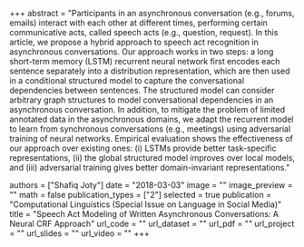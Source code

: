 +++
abstract = "Participants in an asynchronous conversation (e.g., forums, emails) interact with each other at different times, performing certain communicative acts, called speech acts (e.g., question, request). In this article, we propose a hybrid approach to speech act recognition in asynchronous conversations. Our approach works in two steps: a long short-term memory (LSTM) recurrent neural network first encodes each sentence separately into a distribution representation, which are then used in a conditional structured model to capture the conversational dependencies between sentences. The structured model can consider arbitrary graph structures to model conversational dependencies in an asynchronous conversation. In addition, to mitigate the problem of limited annotated data in the asynchronous domains, we adapt the recurrent model to learn from synchronous conversations (e.g., meetings) using adversarial training of neural networks. Empirical evaluation shows the effectiveness of our approach over existing ones: (i) LSTMs provide better task-specific representations, (ii) the global structured model improves over local models, and (iii) adversarial training gives better domain-invariant representations." 

authors = ["Shafiq Joty"]
date = "2018-03-03"
image = ""
image_preview = ""
math = false
publication_types = ["2"]
selected = true
publication = "Computational Linguistics (Special Issue on Language in Social Media)"
title = "Speech Act Modeling of Written Asynchronous Conversations: A Neural CRF Approach"
url_code = ""
url_dataset = ""
url_pdf = ""
url_project = ""
url_slides = ""
url_video = ""
+++


